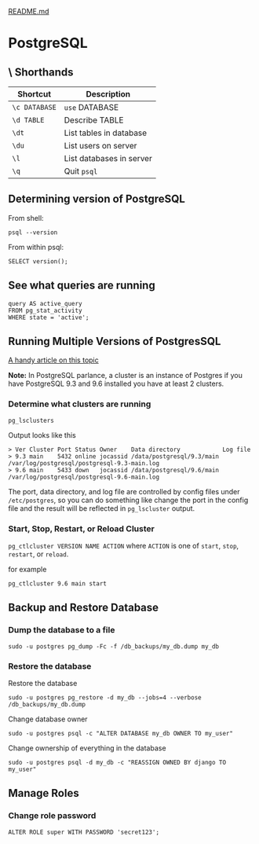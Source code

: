 [README.md](README.md)

# PostgreSQL

## \ Shorthands

| Shortcut      | Description              |
|---------------|--------------------------|
| `\c DATABASE` | `use` DATABASE           |
| `\d TABLE`    | Describe TABLE           |
| `\dt`         | List tables in database  |
| `\du`         | List users on server     |
| `\l`          | List databases in server |
| `\q`          | Quit `psql`              |

## Determining version of PostgreSQL

From shell:

`psql --version`

From within psql:

`SELECT version();`

## See what queries are running

```SELECT pid AS process_id,
query AS active_query
FROM pg_stat_activity
WHERE state = 'active';
```

## Running Multiple Versions of PostgresSQL

[A handy article on this topic](https://medium.com/keeping-code/running-multiple-postgresql-versions-simultaneously-on-macos-linux-90b3d7e08ffd)

**Note:** In PostgreSQL parlance, a cluster is an instance of Postgres if you 
have PostgreSQL 9.3 and 9.6 installed you have at least 2 clusters.

### Determine what clusters are running

`pg_lsclusters`

Output looks like this
```
> Ver Cluster Port Status Owner    Data directory            Log file
> 9.3 main    5432 online jocassid /data/postgresql/9.3/main /var/log/postgresql/postgresql-9.3-main.log
> 9.6 main    5433 down   jocassid /data/postgresql/9.6/main /var/log/postgresql/postgresql-9.6-main.log
```

The port, data directory, and log file are controlled by config files under 
`/etc/postgres`, so you can do something like change the port in the config 
file and the result will be reflected in `pg_lscluster` output. 

### Start, Stop, Restart, or Reload Cluster

`pg_ctlcluster VERSION NAME ACTION` where `ACTION` is one of `start`, `stop`, 
`restart`, or `reload`.

for example

`pg_ctlcluster 9.6 main start`

## Backup and Restore Database

### Dump the database to a file

`sudo -u postgres pg_dump -Fc -f /db_backups/my_db.dump my_db`

### Restore the database

Restore the database

`sudo -u postgres pg_restore -d my_db --jobs=4 --verbose /db_backups/my_db.dump`

Change database owner

`sudo -u postgres psql -c "ALTER DATABASE my_db OWNER TO my_user"`

Change ownership of everything in the database

`sudo -u postgres psql -d my_db -c "REASSIGN OWNED BY django TO my_user"`

## Manage Roles

### Change role password

`ALTER ROLE super WITH PASSWORD 'secret123';`
